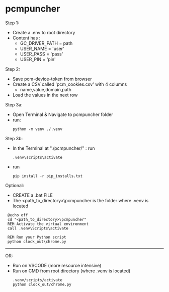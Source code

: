 # pcmpuncher
Step 1: 
  - Create a .env to root directory
  - Content has :
      - GC_DRIVER_PATH = path
      - USER_NAME = 'user'
      - USER_PASS = 'pass'
      - USER_PIN = 'pin'

Step 2:
  - Save pcm-device-token from browser
  - Create a CSV called 'pcm_cookies.csv' with 4 columns
      - name,value,domain,path
  - Load the values in the next row

Step 3a: 
  - Open Terminal & Navigate to pcmpuncher folder
  - run:
      ```
      python -m venv ./.venv
      ```
      
Step 3b:
  - In the Terminal at "./pcmpuncher/"  : run 
    ```
    .venv\scripts\activate
    ```
  - run 
    ```
    pip install -r pip_installs.txt
    ```

Optional:
  - CREATE a .bat FILE
  - The <path_to_directory>\pcmpuncher is the folder where .venv is located
   ```
    @echo off
    cd "<path_to_directory>\pcmpuncher"
    REM Activate the virtual environment
    call .venv\Scripts\activate
    
    REM Run your Python script
    python clock_out\chrome.py
   ```
------------------------------------------------------------------------------
OR:
  - Run on VSCODE (more resource intensive)
  - Run on CMD from root directory (where .venv is located)
    ```
    .venv/scripts/activate
    python clock_out/chrome.py
    ```
